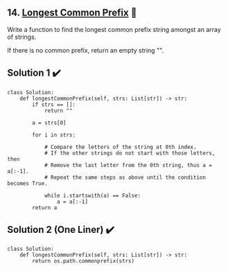 ## 14. [Longest Common Prefix](https://leetcode.com/problems/longest-common-prefix/) :link:

Write a function to find the longest common prefix string amongst an array of strings.

If there is no common prefix, return an empty string "".

## Solution 1 :heavy_check_mark:

```python3
class Solution:
    def longestCommonPrefix(self, strs: List[str]) -> str:
        if strs == []:
            return ""
        
        a = strs[0]
        
        for i in strs:
            
            # Compare the letters of the string at 0th index.
            # If the other strings do not start with those letters, then
            # Remove the last letter from the 0th string, thus a = a[:-1].
            # Repeat the same steps as above until the condition becomes True.
            
            while i.startswith(a) == False:
                a = a[:-1]
        return a
```

## Solution 2 (One Liner) :heavy_check_mark:

```python3
class Solution:
    def longestCommonPrefix(self, strs: List[str]) -> str:
        return os.path.commonprefix(strs)
```